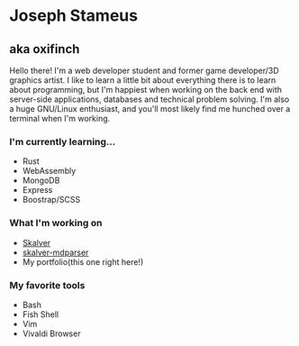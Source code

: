 # Joseph Stameus
## aka oxifinch

Hello there! I'm a web developer student and former game developer/3D graphics artist. 
I like to learn a little bit about everything there is to learn about programming, but I'm happiest when working on the back end with server-side applications, databases and technical problem solving. I'm also a huge GNU/Linux enthusiast, and you'll most likely find me hunched over a terminal when I'm working.

### I'm currently learning...
- Rust
- WebAssembly
- MongoDB
- Express
- Boostrap/SCSS

### What I'm working on
- [Skalver](https://github.com/oxifinch/skalver)
- [skalver-mdparser](github.com/oxifinch/skalver-mdparser)
- My portfolio(this one right here!)

### My favorite tools
- Bash
- Fish Shell
- Vim
- Vivaldi Browser
